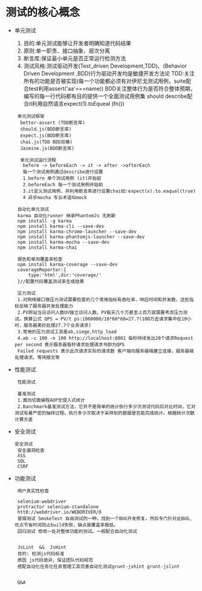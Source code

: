 # 测试的核心概念
  + 单元测试
    1. 目的:单元测试能够让开发者明确知道代码结果
    2. 原则:单一职责、接口抽象、层次分离
    3. 断言库:保证最小单元是否正常运行检测方法
    4. 测试风格:测试驱动开发(Test_driven Development,TDD)、(Behavior Driven Development ,BDD)行为驱动开发均是敏捷开发方法论
       TDD:关注所有的功能是否被实现(每一个功能都必须有对伊尼戈测试用例，suite配合test利用assert('aa'===name))
       BDD关注整体行为是否符合整体预期，编写的每一行代码都有目的提供一个全面测试用例集 should describe配合it利用自然语言expect(1).toEqueal   (fn())

     ```
      单元测试框架
       better-assert (TDD断言库)
       should.js(BDD断言库)
       expect.js(BDD断言库)
       chai.js(TDD BDD双模)
       Jasmine.js(BDD断言库)
     ```
     ```
       单元测试运行流程
        before -> beforeEach -> it -> after ->afterEach 
        每一个测试用例通过describe进行设置
        1.before 单个测试用例 (it)开始前
        2.beforeEach 每一个测试用例开始前
        3.it定义测试用例，并利用断言库进行设置chai如:expect(x).to.eaqual(true)
        4 异步mocha 专业术语叫mock
     ```
     ```
      自动化单元测试
      karma 自动化runner 继承PhantomJs 无刷新
      npm install -g karma
      npm install karma-cli --save-dev
      npm install karma-chrome-launcher --save-dev
      npm install karma-phantomjs-launcher --save-dev
      npm install karma-mocha --save-dev
      npm install karma-chai
     ```
     ```
      报告和单测覆盖率检查
      npm install karma-coverage --save-dev
      coverageReporter:{
          type:'html',dir:'coverage/'
      }//配置代码覆盖测试率生成结果
     ```
  
     ```
      压力测试
      1.对网络接口做压力测试需要检查的几个常用指标有吞吐率，响应时间和并发数，这些指标反映了服务器并发处理能力
      2.PV网站当日访问人数UV独立访问人数。PV每天几十万甚至上百万就需要考虑压力测试。换算公式 QPS = PV/t ps:1000000/10*60*60=27.7(100万去请求集中在10小时，服务器美妙处理27.7个业务请求)
      3.常用的压力测试工具是ab,siege,http_load
      4.ab -c 100 -n 100 http://localhost:8001 每秒持续发出28个请求Request per second 表示服务器每秒请求处理请求书即为QPS
      Failed requests 表示此次请求实际的请求数 客户端向服务器端建立连接，服务器端处理请求。等待报文等
     ```
  
     
  + 性能测试
     ```
      性能测试

      基准测试
      1.面向切面编程AOP无侵入式统计
      2.Banchmark基准测试方法，它并不是简单的统计执行多少次测试代码后对比时间，它对测试有着严密的抽样过程。执行多少次取决于采样到的数据是否能完成统计。根据统计次数计算方差
     ```
  + 安全测试
     ```
     安全测试
      安全漏洞检查
      XSS
      SQL
      CSRF
     ```
  + 功能测试
    ```
     用户真实性检查

     selenium-webdriver
     protractor selenium-standalone
     htt0://webdriver.io/WEBDRIVER/O
     冒烟测试 SmokeTest 自由测试的一种。找到一个BUG开发修复。然后专门针对此BUG,优点节省时间防止build失败，缺点是覆盖率极低。
     回归测试 修改一处对整体功能的测试。一般配合自动化测试


     JsLint  &&  JsHint
     目的: 检测js代码标准
     原因 js代码诡异，保证团队代码规范
     搭配自动化任务化任务管理工具完善自动化测试grunt-jshint grunt-jslint


     Q&A
    ```